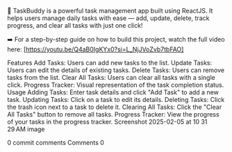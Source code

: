 🚀 TaskBuddy is a powerful task management app built using ReactJS. It helps users manage daily tasks with ease — add, update, delete, track progress, and clear all tasks with just one click!

➡️ For a step-by-step guide on how to build this project, watch the full video here: [https://youtu.be/Q4aB0IgKYx0?si=L_NjJVoZvb7tbFAO]

Features
Add Tasks: Users can add new tasks to the list.
Update Tasks: Users can edit the details of existing tasks.
Delete Tasks: Users can remove tasks from the list.
Clear All Tasks: Users can clear all tasks with a single click.
Progress Tracker: Visual representation of the task completion status.
Usage
Adding Tasks: Enter task details and click "Add Task" to add a new task.
Updating Tasks: Click on a task to edit its details.
Deleting Tasks: Click the trash icon next to a task to delete it.
Clearing All Tasks: Click the "Clear All Tasks" button to remove all tasks.
Progress Tracker: View the progress of your tasks in the progress tracker.
Screenshot 2025-02-05 at 10 31 29 AM
image

0 commit comments
Comments
0

